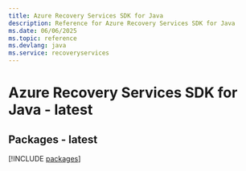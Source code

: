 ```yaml
---
title: Azure Recovery Services SDK for Java
description: Reference for Azure Recovery Services SDK for Java
ms.date: 06/06/2025
ms.topic: reference
ms.devlang: java
ms.service: recoveryservices
---
```

# Azure Recovery Services SDK for Java - latest
## Packages - latest
[!INCLUDE [packages](recovery-services-index.md)]